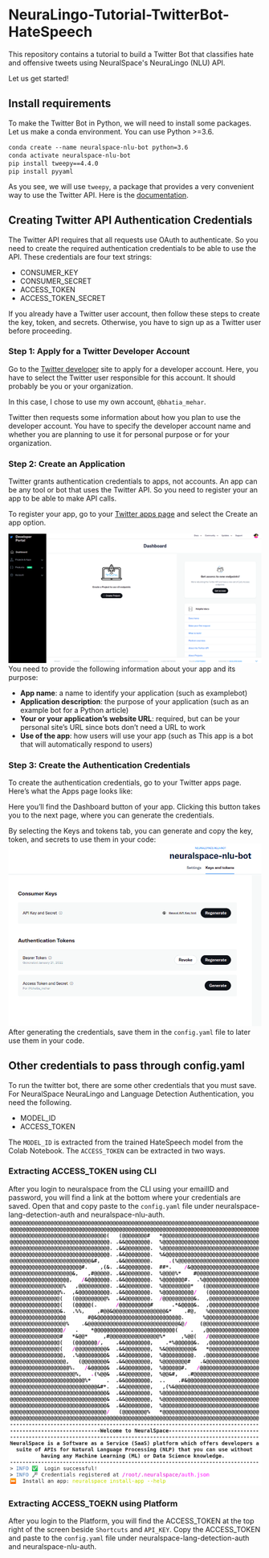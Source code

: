 # NeuraLingo-Tutorial-TwitterBot-HateSpeech
This repository contains a tutorial to build a Twitter Bot that classifies hate and offensive tweets using NeuralSpace's NeuraLingo (NLU) API.  

Let us get started!

## Install requirements

To make the Twitter Bot in Python, we will need to install some packages. Let us make a conda environment. You can use Python >=3.6.

```
conda create --name neuralspace-nlu-bot python=3.6
conda activate neuralspace-nlu-bot
pip install tweepy==4.4.0
pip install pyyaml
```
As you see, we will use `tweepy`, a package that provides a very convenient way to use the Twitter API. Here is the [documentation](https://tweepy.readthedocs.io/en/latest/api.html). 

## Creating Twitter API Authentication Credentials
The Twitter API requires that all requests use OAuth to authenticate. So you need to create the required authentication credentials to be able to use the API. These credentials are four text strings:

- CONSUMER_KEY
- CONSUMER_SECRET
- ACCESS_TOKEN
- ACCESS_TOKEN_SECRET

If you already have a Twitter user account, then follow these steps to create the key, token, and secrets. Otherwise, you have to sign up as a Twitter user before proceeding.

### Step 1: Apply for a Twitter Developer Account
Go to the [Twitter developer](https://developer.twitter.com/en) site to apply for a developer account. Here, you have to select the Twitter user responsible for this account. It should probably be you or your organization. 

In this case, I chose to use my own account, `@bhatia_mehar`.

Twitter then requests some information about how you plan to use the developer account. You have to specify the developer account name and whether you are planning to use it for personal purpose or for your organization.

### Step 2: Create an Application
Twitter grants authentication credentials to apps, not accounts. An app can be any tool or bot that uses the Twitter API. So you need to register your an app to be able to make API calls.

To register your app, go to your [Twitter apps page](https://developer.twitter.com/en/portal/projects-and-apps) and select the Create an app option.

![twitter-create-app](images/ns-twitter-login-1.png)
You need to provide the following information about your app and its purpose:

- **App name**: a name to identify your application (such as examplebot)
- **Application description**: the purpose of your application (such as an example bot for a Python article)
- **Your or your application’s website URL**: required, but can be your personal site’s URL since bots don’t need a URL to work
- **Use of the app**: how users will use your app (such as This app is a bot that will automatically respond to users)

### Step 3: Create the Authentication Credentials

To create the authentication credentials, go to your Twitter apps page. Here’s what the Apps page looks like:

Here you’ll find the Dashboard button of your app. Clicking this button takes you to the next page, where you can generate the credentials.

By selecting the Keys and tokens tab, you can generate and copy the key, token, and secrets to use them in your code:
![twitter-credentials](images/ns-twitter-2.png)
After generating the credentials, save them in the `config.yaml` file to later use them in your code.

## Other credentials to pass through config.yaml

To run the twitter bot, there are some other credentials that you must save. 
For NeuralSpace NeuraLingo and Language Detection Authentication, you need the following. 
- MODEL_ID
- ACCESS_TOKEN

The `MODEL_ID` is extracted from the trained HateSpeech model from the Colab Notebook. The `ACCESS_TOKEN` can be extracted in two ways. 

### Extracting ACCESS_TOKEN using CLI
After you login to neuralspace from the CLI using your emailID and password, you will find a link at the bottom where your credentials are saved. Open that and copy paste to the `config.yaml` file under neuralspace-lang-detection-auth and neuralspace-nlu-auth. 
![alt text](images/ns-cli-access-token.png)

### Extracting ACCESS_TOEKN using Platform
After you login to the Platform, you will find the ACCESS_TOKEN at the top right of the screen beside `Shortcuts` and `API_KEY`. Copy the ACCESS_TOKEN and paste to the `config.yaml` file under neuralspace-lang-detection-auth and neuralspace-nlu-auth.